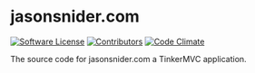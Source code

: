 # jasonsnider.com


[![Software License](https://img.shields.io/badge/license-MIT-brightgreen.svg?style=flat-square)](LICENSE.txt)
[![Contributors](https://img.shields.io/badge/contributors-1-blue.svg?style=flat-square)](https://github.com/jasonsnider/jasonsnider.com/graphs/contributors)
[![Code Climate](https://codeclimate.com/github/jasonsnider/jasonsnider.com/badges/gpa.svg)](https://codeclimate.com/github/jasonsnider/jasonsnider.com)

The source code for jasonsnider.com a TinkerMVC application.
